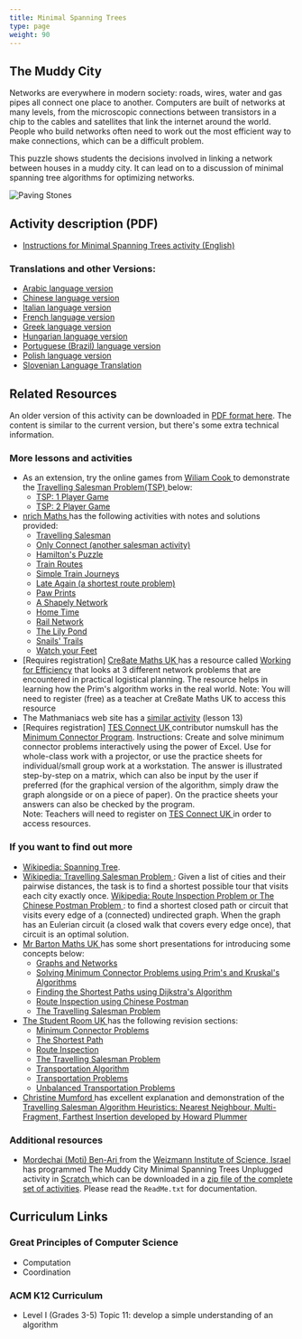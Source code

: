 ```yaml
---
title: Minimal Spanning Trees
type: page
weight: 90
---
```

## The Muddy City

Networks are everywhere in modern society: roads, wires, water and gas pipes all connect one place to another.
Computers are built of networks at many levels, from the microscopic connections between transistors in a chip to the cables and satellites that link the internet around the world.
People who build networks often need to work out the most efficient way to make connections, which can be a difficult problem.

This puzzle shows students the decisions involved in linking a network between houses in a muddy city.
It can lead on to a discussion of minimal spanning tree algorithms for optimizing networks.

![Paving Stones](/images/activities/minimal-spanning-trees/paving-stones.jpg)

## Activity description (PDF)

- [Instructions for Minimal Spanning Trees activity (English)](/documents/activities/minimal-spanning-trees/unplugged-09-minimal_spanning_trees.pdf)

### Translations and other Versions:

- [Arabic language version](/documents/activities/minimal-spanning-trees/arabic_translation_minimal_spanning_trees.pdf)
- [Chinese language version](/documents/activities/minimal-spanning-trees/Minimal-Spanning-Trees-Chinese-Version.pdf)
- [Italian language version](/documents/activities/minimal-spanning-trees/min-span-trees-italian.pdf)
- [French language version](/documents/activities/minimal-spanning-trees/09_fr_Arbres_couvrants.pdf)
- [Greek language version](/documents/activities/minimal-spanning-trees/unplugged-09-minimal_spanning_trees_greek.pdf)
- [Hungarian language version](/documents/activities/minimal-spanning-trees/Minimal_Spanning_Tree_2015_v3.2.2_HU.pdf)
- [Portuguese (Brazil) language version](/documents/activities/minimal-spanning-trees/portuguese-brazil-09.pdf)
- [Polish language version](/documents/activities/minimal-spanning-trees/A9.pdf)
- [Slovenian Language Translation](/documents/activities/minimal-spanning-trees/09-Minimalna-vpeta-drevesa.pdf)

## Related Resources

An older version of this activity can be downloaded in [PDF format here](/documents/activities/minimal-spanning-trees/unplugged-09-minimal_spanning_trees-original.pdf).
The content is similar to the current version, but there's some extra technical information.

### More lessons and activities

- As an extension, try the online games from [Wiliam Cook ](http://www.math.uwaterloo.ca/~bico//) to demonstrate the [Travelling Salesman Problem(TSP) ](https://en.wikipedia.org/wiki/Travelling_salesman_problem) below:
    - [TSP: 1 Player Game](http://www.math.uwaterloo.ca/tsp/games/tspOnePlayer.html)
    - [TSP: 2 Player Game](http://www.math.uwaterloo.ca/tsp/games/tspTwoPlayers.html)
- [nrich Maths ](https://nrich.maths.org/frontpage) has the following activities with notes and solutions provided:
    - [Travelling Salesman ](https://nrich.maths.org/2325)
    - [Only Connect (another salesman activity) ](https://nrich.maths.org/923)
    - [Hamilton's Puzzle ](https://nrich.maths.org/2320)
    - [Train Routes ](https://nrich.maths.org/5807)
    - [Simple Train Journeys ](https://nrich.maths.org/5806)
    - [Late Again (a shortest route problem) ](https://nrich.maths.org/2733)
    - [Paw Prints ](https://nrich.maths.org/2318)
    - [A Shapely Network ](https://nrich.maths.org/1095)
    - [Home Time ](https://nrich.maths.org/1094)
    - [Rail Network ](https://nrich.maths.org/957)
    - [The Lily Pond ](https://nrich.maths.org/222)
    - [Snails' Trails ](https://nrich.maths.org/216)
    - [Watch your Feet ](https://nrich.maths.org/102)
- [Requires registration] [Cre8ate Maths UK ](http://www.cre8atemaths.org.uk/) has a resource called [ Working for Efficiency](http://www.cre8atemaths.org.uk/getting-there/working-efficiency) that looks at 3 different network problems that are encountered in practical logistical planning. The resource helps in learning how the Prim's algorithm works in the real world. Note: You will need to register (free) as a teacher at Cre8ate Maths UK to access this resource
- The Mathmaniacs web site has a [similar activity](http://www.mathmaniacs.org/lessons/13-mst/index.html) (lesson 13)
- [Requires registration] [TES Connect UK ](https://www.tes.co.uk/)contributor numskull has the [Minimum Connector Program](https://www.tes.co.uk/teaching-resource/Minimum-Connector-Program-3005901/). Instructions: Create and solve minimum connector problems interactively using the power of Excel. Use for whole-class work with a projector, or use the practice sheets for individual/small group work at a workstation. The answer is illustrated step-by-step on a matrix, which can also be input by the user if preferred (for the graphical version of the algorithm, simply draw the graph alongside or on a piece of paper). On the practice sheets your answers can also be checked by the program.<br /> Note: Teachers will need to register on [TES Connect UK ](https://www.tes.co.uk/) in order to access resources.

### If you want to find out more

- [Wikipedia: Spanning Tree](https://en.wikipedia.org/wiki/Spanning_tree).
- [Wikipedia: Travelling Salesman Problem ](https://en.wikipedia.org/wiki/Travelling_salesman_problem): Given a list of cities and their pairwise distances, the task is to find a shortest possible tour that visits each city exactly once. [Wikipedia: Route Inspection Problem or The Chinese Postman Problem ](https://en.wikipedia.org/wiki/Chinese_postman): to find a shortest closed path or circuit that visits every edge of a (connected) undirected graph. When the graph has an Eulerian circuit (a closed walk that covers every edge once), that circuit is an optimal solution.
- [Mr Barton Maths UK ](http://www.mrbartonmaths.com/)has some short presentations for introducing some concepts below:
    - [Graphs and Networks ](http://www.mrbartonmaths.com/resources/a%20level/d1/Graphs%20and%20Networks.ppt)
    - [Solving Minimum Connector Problems using Prim's and Kruskal's Algorithms](http://www.mrbartonmaths.com/resources/a%20level/d1/Prim%27s%20and%20Kruskal.ppt)
    - [Finding the Shortest Paths using Dijkstra's Algorithm ](http://www.mrbartonmaths.com/resources/a%20level/d1/Dijkstra%27s%20Algorithm.ppt)
    - [Route Inspection using Chinese Postman](http://www.mrbartonmaths.com/resources/a%20level/d1/Chinese%20Postman.ppt)
    - [The Travelling Salesman Problem ](http://www.mrbartonmaths.com/resources/a%20level/d1/Travelling%20Salesperson.ppt)
- [The Student Room UK ](https://www.thestudentroom.co.uk/) has the following revision sections:
    - [Minimum Connector Problems ](https://www.thestudentroom.co.uk/wiki/Revision:Minimum_Connector_Problems)
    - [The Shortest Path ](https://www.thestudentroom.co.uk/wiki/Revision:The_Shortest_Path)
    - [Route Inspection ](https://www.thestudentroom.co.uk/revision/mathematics/route-inspection)
    - [The Travelling Salesman Problem ](https://www.thestudentroom.co.uk/revision/mathematics/the-travelling-salesman-problem)
    - [Transportation Algorithm ](https://www.thestudentroom.co.uk/revision/mathematics/transportation-algorithm)
    - [Transportation Problems ](https://www.thestudentroom.co.uk/wiki/Revision:Transportation_Problems)
    - [Unbalanced Transportation Problems ](https://www.thestudentroom.co.uk/revision/mathematics/unbalanced-transportation-problems)
- [Christine Mumford ](http://users.cs.cf.ac.uk/C.L.Mumford/) has excellent explanation and demonstration of the [Travelling Salesman Algorithm Heuristics: Nearest Neighbour, Multi-Fragment, Farthest Insertion developed by Howard Plummer ](http://users.cs.cf.ac.uk/C.L.Mumford/howard/Index.html)

### Additional resources

- [Mordechai (Moti) Ben-Ari ](http://www.weizmann.ac.il/sci-tea/benari/home) from the [ Weizmann Institute of Science, Israel ](https://www.weizmann.ac.il/pages/) has programmed The Muddy City Minimal Spanning Trees Unplugged activity in [Scratch ](https://scratch.mit.edu/) which can be downloaded in a [ zip file of the complete set of activities](https://code.google.com/archive/p/scratch-unplugged/downloads). Please read the `ReadMe.txt` for documentation.

## Curriculum Links

### Great Principles of Computer Science

- Computation
- Coordination

### ACM K12 Curriculum

- Level I (Grades 3-5) Topic 11: develop a simple understanding of an algorithm
